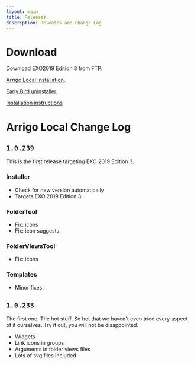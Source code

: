 ```yaml
---
layout: main
title: Releases.
description: Releases and Change Log
---
```

# Download

Download EXO2019 Edition 3 from FTP.

[Arrigo Local Installation](https://arrigo.blob.core.windows.net/arrigo/ArrigoLocalInstaller.exe).

[Early Bird uninstaller](https://arrigo.blob.core.windows.net/arrigo/ArrigoEarlybirdUninstaller-1.0.19.exe).

[Installation instructions](./prereq.html)

# Arrigo Local Change Log
## `1.0.239` 
This is the first release targeting EXO 2019 Edition 3. 

### Installer 
- Check for new version automatically
- Targets EXO 2019 Edition 3

### FolderTool
- Fix: icons
- Fix: icon suggests

### FolderViewsTool
- Fix: icons

### Templates
- Minor fixes.

## `1.0.233`
The first one. The hot stuff. So hot that we haven't even tried every aspect of it ourselves. Try it out, you will not be disappointed.
- Widgets
- Link icons in groups
- Arguments in folder views files
- Lots of svg files included
